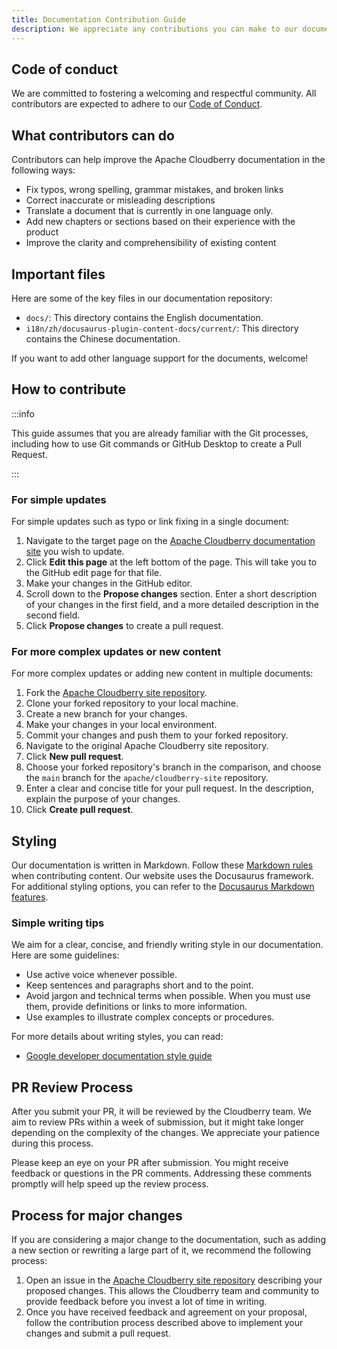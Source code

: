 ```yaml
---
title: Documentation Contribution Guide
description: We appreciate any contributions you can make to our documentation, including the website and other related materials.
---
```


## Code of conduct

We are committed to fostering a welcoming and respectful
community. All contributors are expected to adhere to our [Code of
Conduct](https://www.apache.org/foundation/policies/conduct).

## What contributors can do

Contributors can help improve the Apache Cloudberry documentation in
the following ways:

- Fix typos, wrong spelling, grammar mistakes, and broken links
- Correct inaccurate or misleading descriptions
- Translate a document that is currently in one language only.
- Add new chapters or sections based on their experience with the product
- Improve the clarity and comprehensibility of existing content

## Important files

Here are some of the key files in our documentation repository:

- `docs/`: This directory contains the English documentation.
- `i18n/zh/docusaurus-plugin-content-docs/current/`: This directory
  contains the Chinese documentation.

If you want to add other language support for the documents, welcome!

## How to contribute

:::info

This guide assumes that you are already familiar with the Git
processes, including how to use Git commands or GitHub Desktop to
create a Pull Request.

:::

### For simple updates

For simple updates such as typo or link fixing in a single document:

1. Navigate to the target page on the [Apache Cloudberry documentation
   site](https://cloudberry.apache.org/docs/) you wish to update.
2. Click **Edit this page** at the left bottom of the page. This will
   take you to the GitHub edit page for that file.
3. Make your changes in the GitHub editor.
4. Scroll down to the **Propose changes** section. Enter a short
   description of your changes in the first field, and a more detailed
   description in the second field.
5. Click **Propose changes** to create a pull request.

### For more complex updates or new content

For more complex updates or adding new content in multiple documents:

1. Fork the [Apache Cloudberry site
   repository](https://github.com/apache/cloudberry-site).
2. Clone your forked repository to your local machine.
3. Create a new branch for your changes.
4. Make your changes in your local environment.
5. Commit your changes and push them to your forked repository.
6. Navigate to the original Apache Cloudberry site repository.
7. Click **New pull request**.
8. Choose your forked repository's branch in the comparison, and
   choose the `main` branch for the `apache/cloudberry-site`
   repository.
9. Enter a clear and concise title for your pull request. In the
   description, explain the purpose of your changes.
10. Click **Create pull request**.

## Styling

Our documentation is written in Markdown. Follow these [Markdown
rules](https://github.com/DavidAnson/markdownlint/blob/main/doc/Rules.md)
when contributing content. Our website uses the Docusaurus
framework. For additional styling options, you can refer to the
[Docusaurus Markdown
features](https://docusaurus.io/docs/markdown-features).

### Simple writing tips

We aim for a clear, concise, and friendly writing style in our
documentation. Here are some guidelines:

- Use active voice whenever possible.
- Keep sentences and paragraphs short and to the point.
- Avoid jargon and technical terms when possible. When you must use
  them, provide definitions or links to more information.
- Use examples to illustrate complex concepts or procedures.

For more details about writing styles, you can read:

- [Google developer documentation style
  guide](https://developers.google.com/style)

## PR Review Process

After you submit your PR, it will be reviewed by the Cloudberry
team. We aim to review PRs within a week of submission, but it might
take longer depending on the complexity of the changes. We appreciate
your patience during this process.

Please keep an eye on your PR after submission. You might receive
feedback or questions in the PR comments. Addressing these comments
promptly will help speed up the review process.

## Process for major changes

If you are considering a major change to the documentation, such as
adding a new section or rewriting a large part of it, we recommend the
following process:

1. Open an issue in the [Apache Cloudberry site
   repository](https://github.com/apache/cloudberry-site) describing
   your proposed changes. This allows the Cloudberry team and
   community to provide feedback before you invest a lot of time in
   writing.
2. Once you have received feedback and agreement on your proposal,
   follow the contribution process described above to implement your
   changes and submit a pull request.
